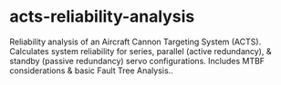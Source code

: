 # acts-reliability-analysis
Reliability analysis of an Aircraft Cannon Targeting System (ACTS). Calculates system reliability for series, parallel (active redundancy), &amp; standby (passive redundancy) servo configurations. Includes MTBF considerations &amp; basic Fault Tree Analysis..
